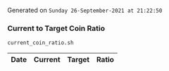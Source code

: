 Generated on `Sunday 26-September-2021 at 21:22:50`

### Current to Target Coin Ratio
`current_coin_ratio.sh`

Date|Current|Target|Ratio
---|---|---|---
